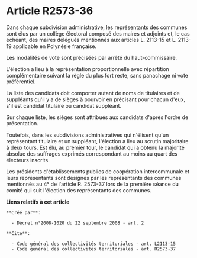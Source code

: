 # Article R2573-36

Dans chaque subdivision administrative, les représentants des communes sont élus par un collège électoral composé des maires
et adjoints et, le cas échéant, des maires délégués mentionnés aux articles L. 2113-15 et L. 2113-19 applicable en Polynésie
française. 

Les modalités de vote sont précisées par arrêté du haut-commissaire.

L'élection a lieu à la représentation proportionnelle avec répartition complémentaire suivant la règle du plus fort reste,
sans panachage ni vote préférentiel. 

La liste des candidats doit comporter autant de noms de titulaires et de suppléants qu'il y a de sièges à pourvoir en
précisant pour chacun d'eux, s'il est candidat titulaire ou candidat suppléant. 

Sur chaque liste, les sièges sont attribués aux candidats d'après l'ordre de présentation. 

Toutefois, dans les subdivisions administratives qui n'élisent qu'un représentant titulaire et un suppléant, l'élection a
lieu au scrutin majoritaire à deux tours. Est élu, au premier tour, le candidat qui a obtenu la majorité absolue des
suffrages exprimés correspondant au moins au quart des électeurs inscrits. 

Les présidents d'établissements publics de coopération intercommunale et leurs représentants sont désignés par les
représentants des communes mentionnés au 4° de l'article R. 2573-37 lors de la première séance du comité qui suit l'élection
des représentants des communes.

**Liens relatifs à cet article**

	**Créé par**:

	  - Décret n°2008-1020 du 22 septembre 2008 - art. 2

	**Cite**:

	  - Code général des collectivités territoriales - art. L2113-15
	  - Code général des collectivités territoriales - art. R2573-37
